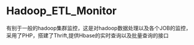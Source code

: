 Hadoop_ETL_Monitor
==================

有别于一般的hadoop集群监控，这是对hadoop数据处理以及各个JOB的监控，采用了PHP，搭建了Thrift,提供Hbase的实时查询以及批量查询的接口
